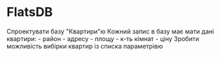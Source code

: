 # FlatsDB
Спроектувати базу "Квартири"ю
Кожний запис в базу має мати дані квартири:
    - район
    - адресу
    - площу
    - к-ть кімнат
    - ціну
Зробити можливість вибірки квартир із списка параметрівю    
